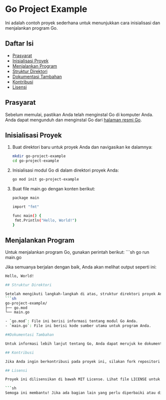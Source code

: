 # Go Project Example

Ini adalah contoh proyek sederhana untuk menunjukkan cara inisialisasi dan menjalankan program Go.

## Daftar Isi

- [Prasyarat](#prasyarat)
- [Inisialisasi Proyek](#inisialisasi-proyek)
- [Menjalankan Program](#menjalankan-program)
- [Struktur Direktori](#struktur-direktori)
- [Dokumentasi Tambahan](#dokumentasi-tambahan)
- [Kontribusi](#kontribusi)
- [Lisensi](#lisensi)

## Prasyarat

Sebelum memulai, pastikan Anda telah menginstal Go di komputer Anda. Anda dapat mengunduh dan menginstal Go dari [halaman resmi Go](https://golang.org/dl/).

## Inisialisasi Proyek

1. Buat direktori baru untuk proyek Anda dan navigasikan ke dalamnya:
   ```sh
   mkdir go-project-example
   cd go-project-example

2. Inisialisasi modul Go di dalam direktori proyek Anda:
   ```sh
   go mod init go-project-example

3. Buat file main.go dengan konten berikut:
   ```sh
   package main

   import "fmt"

   func main() {
    fmt.Println("Hello, World!")
   }

## Menjalankan Program

Untuk menjalankan program Go, gunakan perintah berikut:
    ```sh
    go run main.go

Jika semuanya berjalan dengan baik, Anda akan melihat output seperti ini:
```sh
Hello, World!

## Struktur Direktori

Setelah mengikuti langkah-langkah di atas, struktur direktori proyek Anda akan terlihat seperti ini:
```sh
go-project-example/
├── go.mod
└── main.go

- `go.mod`: File ini berisi informasi tentang modul Go Anda.
- `main.go`: File ini berisi kode sumber utama untuk program Anda.

##Dokumentasi Tambahan

Untuk informasi lebih lanjut tentang Go, Anda dapat merujuk ke dokumentasi resmi Go.

## Kontribusi

Jika Anda ingin berkontribusi pada proyek ini, silakan fork repositori ini dan kirimkan pull request. Semua kontribusi sangat dihargai!

## Lisensi

Proyek ini dilisensikan di bawah MIT License. Lihat file LICENSE untuk informasi lebih lanjut.

```sh
Semoga ini membantu! Jika ada bagian lain yang perlu diperbaiki atau ditambahkan, beri tahu saya.